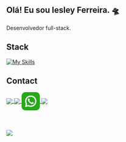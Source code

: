 ## Olá! Eu sou Iesley Ferreira. 🛸
Desenvolvedor full-stack. 

## Stack 

[![My Skills](https://skillicons.dev/icons?i=js,java,py,ts,react,vite,docker,sequelize,git,mysql,nodejs,jest&perline=6)](https://skillicons.dev)


## Contact

<a href="https://www.instagram.com/iesleyferreira/" target="_blank" rel="noopener noreferrer">
  <img align="center" src="https://skillicons.dev/icons?i=instagram" />
</a>
<a href="www.linkedin.com/in/iesley-ferreira" target="_blank">
  <img align="center" src="https://skillicons.dev/icons?i=linkedin" />
</a>
<a href="https://whatsa.me/5553984097585" target="_blank">
  <img align="center" style="width: 48px ; height: 48px; border-radius: 10px;" src="whatsapp.png" />
</a>
<a href="mailto:iesley_ferreira@hotmail.com?subject=Fala comigo!&body=" target="_blank">
  <img align="center"  src="https://skillicons.dev/icons?i=gmail" />
</a>
<br>
<br>
<br>
<br>

<a href="https://github.com/iesley-ferreira">
  <img height="190em" src="https://github-readme-stats.vercel.app/api?username=iesley-ferreira&show_icons=true&count_private=true&theme=radical"/>
  
</a>
